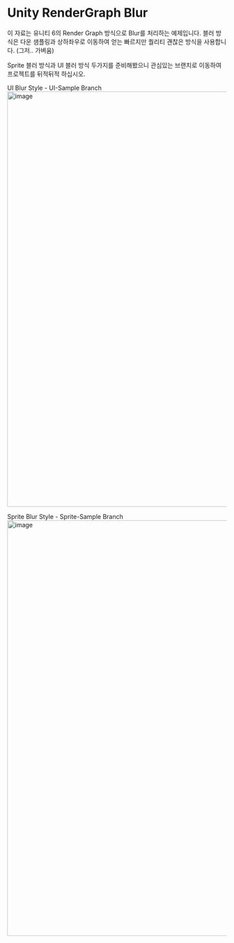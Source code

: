 # Unity RenderGraph Blur
이 자료는 유니티 6의 Render Graph 방식으로 Blur를 처리하는 예제입니다.
블러 방식은 다운 샘플링과 상하좌우로 이동하여 얻는 빠르지만 퀄리티 괜찮은 방식을 사용합니다. (그저.. 가벼움)

Sprite 블러 방식과 UI 블러 방식 두가지를 준비해봤으니 관심있는 브랜치로 이동하여 프로젝트를 뒤적뒤적 하십시오.

UI Blur Style - UI-Sample Branch
<img width="954" alt="image" src="https://github.com/user-attachments/assets/ae1b4a00-6fa5-436c-8ebf-d7c4f7bc782e">


Sprite Blur Style - Sprite-Sample Branch
<img width="955" alt="image" src="https://github.com/user-attachments/assets/2dd60480-c7cf-4325-8774-b88774e5cbd0">
